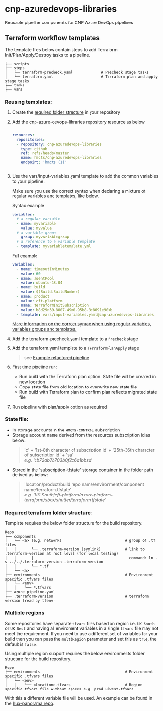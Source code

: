 # cnp-azuredevops-libraries
Reusable pipeline components for CNP Azure DevOps pipelines

## Terraform workflow templates

The template files below contain steps to add Terraform Init/Plan/Apply/Destroy tasks to a pipeline.
    
    ├── scripts                                  
    ├── steps
    │   └── terraform-precheck.yaml             # Precheck stage tasks
    │   └── terraform.yaml                      # Terraform plan and apply stage tasks
    ├── tasks   
    ├── vars   

### Reusing templates:
1. Create the [required folder structure](#required-terraform-folder-structure) in your repository
2. Add the cnp-azure-devops-libraries repository resource as below  
   
   ```yaml
   
   resources:  
     repositories:
     - repository: cnp-azuredevops-libraries
       type: github
       ref: refs/heads/master
       name: hmcts/cnp-azuredevops-libraries
       endpoint: 'hmcts (1)'  
    
   ```
3. Use the vars/input-variables.yaml template to add the common variables to your pipeline.
   
   Make sure you use the correct syntax when declaring a mixture of regular variables and templates, like below.

   Syntax example
   ```yaml
   variables:
     # a regular variable
     - name: myvariable
       value: myvalue
     # a variable group
     - group: myvariablegroup
     # a reference to a variable template
     - template: myvariabletemplate.yml
   ```
   Full example
   ```yaml
   variables:
     - name: timeoutInMinutes
       value: 60
     - name: agentPool
       value: ubuntu-18.04
     - name: build
       value: $(Build.BuildNumber)
     - name: product
       value: cft-platform
     - name: terraformInitSubscription
       value: b8d29n39-8007-49m0-95b8-3c8691e90kb
     - template: vars/input-variables.yaml@cnp-azuredevops-libraries
   ```
  
   [More information on the correct syntax when using regular variables, variables groups and templates.](https://docs.microsoft.com/en-us/azure/devops/pipelines/process/variables?view=azure-devops&tabs=yaml%2Cbatch#specify-variables)
 
4. Add the terraform-precheck.yaml template to a `Precheck` stage
5. Add the terraform.yaml template to a `TerraformPlanApply` stage
   > see [Example refactored pipeline](https://github.com/hmcts/azure-platform-terraform/blob/master/azure_pipeline.yaml)
6. First time pipeline run:  
   * Run build with the Terraform plan option. State file will be created in new location   
   * Copy state file from old location to overwrite new state file  
   * Run build with Terraform plan to confirm plan reflects migrated state file  
7. Run pipeline with plan/apply option as required   

### State file:  
* In storage accounts in the `HMCTS-CONTROL` subscription  
* Storage account name derived from the resources subscription id as below:  
  >'c' + '1st-8th character of subscription id' + '25th-36th character of subscription id' + 'sa'  
  _e.g. 'cb72ab7b703b0f2c6a1bbsa'_  
* Stored in the 'subscription-tfstate' storage container in the folder path derived as below:  
  >'location/product/build repo name/environment/component name/terraform.tfstate'  
  _e.g. 'UK South/cft-platform/azure-platform-terraform/sbox/shutter/terraform.tfstate'_  

### Required terraform folder structure:  
Template requires the below folder structure for the build repository.  

    Repo
    ├── components                                         
    │   └── <a> (e.g. network)                             # group of .tf files
    │   │       └── .terraform-version (symlink)           # link to .terraform-version at root level (for local testing)
    │   │       │                                            command: ln -s ../../.terraform-version .terraform-version
    │   │       └── *.tf
    │   └── <n> 
    ├── environments                                       # Environment specific .tfvars files
    │   └── <env>
    │   │    └── *.tfvars
    ├── azure_pipeline.yaml
    ├── .terraform-version                                 # terraform version (read by tfenv)

### Multiple regions

Some repositories have separate `tfvars` files based on region i.e. `UK South` or `UK West` and having all enviroment
variables in a single `tfvars` file may not meet the requirement.
If you need to use a different set of variables for your build then you can pass the `multiRegion` parameter and
set this as `true`, the default is `false`.

Using multiple region support requires the below environments folder structure for the build repository.

    Repo
    ├── environments                                       # Environment specific .tfvars files
    │   └── <env>
    │   │    └── <location>.tfvars                         # Region specific tfvars file without spaces e.g. prod-ukwest.tfvars
    
With this a different variable file will be used. An example can be found in the [hub-panorama repo](https://github.com/hmcts/hub-panorama-terraform).